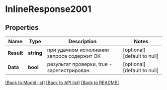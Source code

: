 # InlineResponse2001

## Properties
Name | Type | Description | Notes
------------ | ------------- | ------------- | -------------
**Result** | **string** | при удачном исполнении запроса содержит OK | [optional] [default to null]
**Data** | **bool** | результат проверки, true - зарегистрирован. | [optional] [default to null]

[[Back to Model list]](../README.md#documentation-for-models) [[Back to API list]](../README.md#documentation-for-api-endpoints) [[Back to README]](../README.md)

